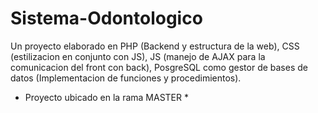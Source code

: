 # Sistema-Odontologico
Un proyecto elaborado en PHP (Backend y estructura de la web), CSS (estilizacion en conjunto con JS), JS (manejo de AJAX para la comunicacion del front con back), PosgreSQL como gestor de bases de datos (Implementacion de funciones y procedimientos). 

* Proyecto ubicado en la rama MASTER *
